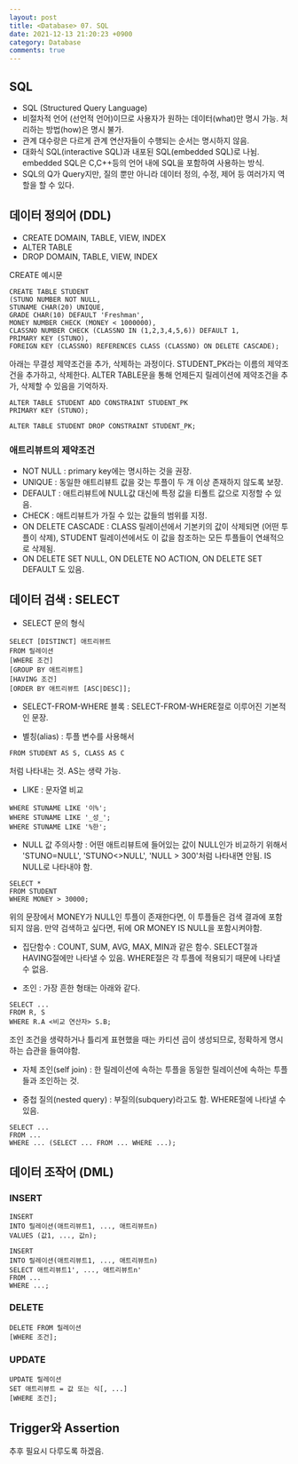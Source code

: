 ```yaml
---
layout: post
title: <Database> 07. SQL
date: 2021-12-13 21:20:23 +0900
category: Database
comments: true
---
```


## SQL 

- SQL (Structured Query Language)
- 비절차적 언어 (선언적 언어)이므로 사용자가 원하는 데이터(what)만 명시 가능. 처리하는 방법(how)은 명시 불가.
- 관계 대수랑은 다르게 관계 연산자들이 수행되는 순서는 명시하지 않음.
- 대화식 SQL(interactive SQL)과 내포된 SQL(embedded SQL)로 나뉨. embedded SQL은 C,C++등의 언어 내에 SQL을 포함하여 사용하는 방식.
- SQL의 Q가 Query지만, 질의 뿐만 아니라 데이터 정의, 수정, 제어 등 여러가지 역할을 할 수 있다. 

## 데이터 정의어 (DDL) 

- CREATE DOMAIN, TABLE, VIEW, INDEX
- ALTER TABLE
- DROP DOMAIN, TABLE, VIEW, INDEX 

CREATE 예시문

```
CREATE TABLE STUDENT
(STUNO NUMBER NOT NULL,
STUNAME CHAR(20) UNIQUE,
GRADE CHAR(10) DEFAULT 'Freshman',
MONEY NUMBER CHECK (MONEY < 1000000),
CLASSNO NUMBER CHECK (CLASSNO IN (1,2,3,4,5,6)) DEFAULT 1,
PRIMARY KEY (STUNO),
FOREIGN KEY (CLASSNO) REFERENCES CLASS (CLASSNO) ON DELETE CASCADE);
``` 

아래는 무결성 제약조건을 추가, 삭제하는 과정이다. STUDENT_PK라는 이름의 제약조건을 추가하고, 삭제한다.
ALTER TABLE문을 통해 언제든지 릴레이션에 제약조건을 추가, 삭제할 수 있음을 기억하자.

```
ALTER TABLE STUDENT ADD CONSTRAINT STUDENT_PK
PRIMARY KEY (STUNO);

ALTER TABLE STUDENT DROP CONSTRAINT STUDENT_PK;
```

### 애트리뷰트의 제약조건 

- NOT NULL : primary key에는 명시하는 것을 권장.
- UNIQUE : 동일한 애트리뷰트 값을 갖는 투플이 두 개 이상 존재하지 않도록 보장.
- DEFAULT : 애트리뷰트에 NULL값 대신에 특정 값을 티폴트 값으로 지정할 수 있음.
- CHECK : 애트리뷰트가 가질 수 있는 값들의 범위를 지정.
- ON DELETE CASCADE : CLASS 릴레이션에서 기본키의 값이 삭제되면 (어떤 투플이 삭제), STUDENT 릴레이션에서도 이 값을 참조하는 모든 투플들이 연쇄적으로 삭제됨.
- ON DELETE SET NULL, ON DELETE NO ACTION, ON DELETE SET DEFAULT 도 있음. 

## 데이터 검색 : SELECT 

- SELECT 문의 형식 

```
SELECT [DISTINCT] 애트리뷰트
FROM 릴레이션
[WHERE 조건]
[GROUP BY 애트리뷰트]
[HAVING 조건]
[ORDER BY 애트리뷰트 [ASC|DESC]];
``` 

- SELECT-FROM-WHERE 블록 : SELECT-FROM-WHERE절로 이루어진 기본적인 문장. 

- 별칭(alias) : 투플 변수를 사용해서 
```
FROM STUDENT AS S, CLASS AS C 
```
처럼 나타내는 것. AS는 생략 가능. 

- LIKE : 문자열 비교
```
WHERE STUNAME LIKE '이%';
WHERE STUNAME LIKE '_성_';
WHERE STUNAME LIKE '%한';
``` 

- NULL 값 주의사항 : 어떤 애트리뷰트에 들어있는 값이 NULL인가 비교하기 위해서 'STUNO=NULL', 'STUNO<>NULL', 'NULL > 300'처럼 나타내면 안됨. IS NULL로 나타내야 함.
```
SELECT *
FROM STUDENT
WHERE MONEY > 30000;
``` 
위의 문장에서 MONEY가 NULL인 투플이 존재한다면, 이 투플들은 검색 결과에 포함되지 않음. 만약 검색하고 싶다면, 뒤에 OR MONEY IS NULL을 포함시켜야함. 

- 집단함수 : COUNT, SUM, AVG, MAX, MIN과 같은 함수. SELECT절과 HAVING절에만 나타낼 수 있음. WHERE절은 각 투플에 적용되기 때문에 나타낼 수 없음. 

- 조인 : 가장 흔한 형태는 아래와 같다. 

```
SELECT ...
FROM R, S
WHERE R.A <비교 연산자> S.B;
```
조인 조건을 생략하거나 틀리게 표현했을 때는 카티션 곱이 생성되므로, 정확하게 명시하는 습관을 들여야함. 

- 자체 조인(self join) : 한 릴레이션에 속하는 투플을 동일한 릴레이션에 속하는 투플들과 조인하는 것. 

- 중첩 질의(nested query) : 부질의(subquery)라고도 함. WHERE절에 나타낼 수 있음. 

```
SELECT ...
FROM ...
WHERE ... (SELECT ... FROM ... WHERE ...);
``` 

## 데이터 조작어 (DML) 

### INSERT 

```
INSERT 
INTO 릴레이션(애트리뷰트1, ..., 애트리뷰트n)
VALUES (값1, ..., 값n); 

INSERT
INTO 릴레이션(애트리뷰트1, ..., 애트리뷰트n)
SELECT 애트리뷰트1', ..., 애트리뷰트n'
FROM ...
WHERE ...;
``` 

### DELETE 

```
DELETE FROM 릴레이션
[WHERE 조건];
``` 

### UPDATE 

```
UPDATE 릴레이션
SET 애트리뷰트 = 값 또는 식[, ...]
[WHERE 조건];
``` 

## Trigger와 Assertion

추후 필요시 다루도록 하겠음.